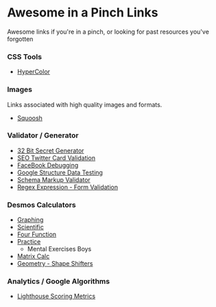 # Awesome in a Pinch Links
Awesome links if you're in a pinch, or looking for past resources you've forgotten

### CSS Tools
- [HyperColor](https://hypercolor.dev/)

### Images
Links associated with high quality images and formats.
- [Squoosh](https://squoosh.app/)

### Validator / Generator
- [32 Bit Secret Generator](https://generate-secret.vercel.app/32)
- [SEO Twitter Card Validation](https://cards-dev.twitter.com/validator)
- [FaceBook Debugging](https://developers.facebook.com/tools/debug/)
- [Google Structure Data Testing](https://developers.google.com/search/docs/appearance/structured-data)
- [Schema Markup Validator](https://validator.schema.org/)
- [Regex Expression - Form Validation](https://regexr.com/)

### Desmos Calculators
- [Graphing](https://www.desmos.com/calculator)
- [Scientific](https://www.desmos.com/scientific)
- [Four Function](https://www.desmos.com/fourfunction)
- [Practice](https://www.desmos.com/practice) 
  - Mental Exercises Boys
- [Matrix Calc](https://www.desmos.com/matrix)
- [Geometry - Shape Shifters](https://www.desmos.com/geometry)


### Analytics / Google Algorithms
- [Lighthouse Scoring Metrics](https://www.desmos.com/calculator/dufar5rf4g)

